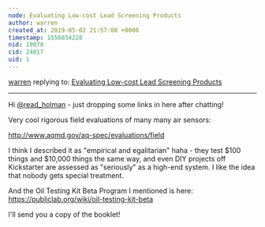 ```yaml
---
node: Evaluating Low-cost Lead Screening Products
author: warren
created_at: 2019-05-02 21:57:08 +0000
timestamp: 1556834228
nid: 19078
cid: 24017
uid: 1
---
```




[warren](../profile/warren) replying to: [Evaluating Low-cost Lead Screening Products](../notes/read_holman/04-16-2019/evaluating-low-cost-lead-screening-products)

----
Hi [@read_holman](/profile/read_holman) - just dropping some links in here after chatting! 

Very cool rigorous field evaluations of many many air sensors:

http://www.aqmd.gov/aq-spec/evaluations/field

I think I described it as "empirical and egalitarian" haha - they test $100 things and $10,000 things the same way, and even DIY projects off Kickstarter are assessed as "seriously" as a high-end system. I like the idea that nobody gets special treatment. 

And the Oil Testing Kit Beta Program I mentioned is here: https://publiclab.org/wiki/oil-testing-kit-beta

I'll send you a copy of the booklet!